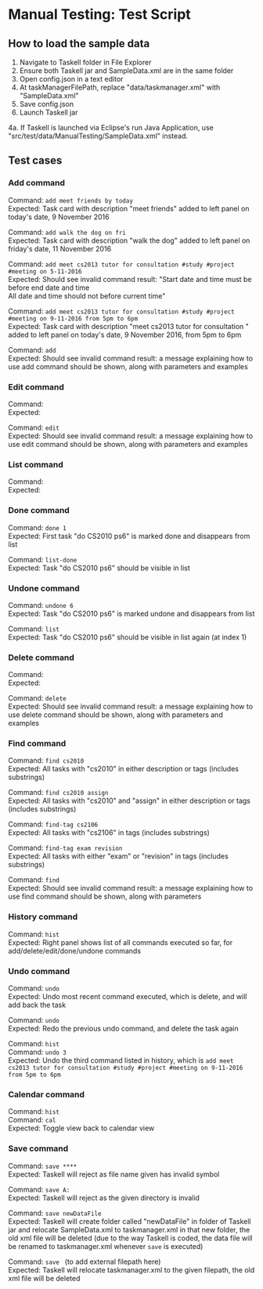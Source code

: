 # Manual Testing: Test Script
## How to load the sample data
1. Navigate to Taskell folder in File Explorer
2. Ensure both Taskell jar and SampleData.xml are in the same folder
3. Open config.json in a text editor
4. At taskManagerFilePath, replace "data/taskmanager.xml" with "SampleData.xml"
5. Save config.json
6. Launch Taskell jar

4a. If Taskell is launched via Eclipse's run Java Application, use "src/test/data/ManualTesting/SampleData.xml" instead.

## Test cases
### Add command
Command: `add meet friends by today` <br>
Expected: Task card with description "meet friends" added to left panel on today's date, 9 November 2016

Command: `add walk the dog on fri` <br>
Expected: Task card with description "walk the dog" added to left panel on friday's date, 11 November 2016

Command: `add meet cs2013 tutor for consultation #study #project #meeting on 5-11-2016`<br>
Expected: Should see invalid command result: "Start date and time must be before end date and time <br>
All date and time should not before current time"

Command: `add meet cs2013 tutor for consultation #study #project #meeting on 9-11-2016 from 5pm to 6pm`<br>
Expected: Task card with description "meet cs2013 tutor for consultation " added to left panel on today's date, 9 November 2016, from 5pm to 6pm

Command: `add `<br>
Expected: Should see invalid command result: a message explaining how to use add command should be shown, along with parameters and examples

### Edit command
Command:  <br>
Expected:

Command: `edit `<br>
Expected: Should see invalid command result: a message explaining how to use edit command should be shown, along with parameters and examples

### List command
Command:  <br>
Expected:

### Done command
Command: `done 1` <br>
Expected: First task "do CS2010 ps6" is marked done and disappears from list

Command: `list-done` <br>
Expected: Task "do CS2010 ps6" should be visible in list

### Undone command
Command: `undone 6` <br>
Expected: Task "do CS2010 ps6" is marked undone and disappears from list

Command: `list` <br>
Expected: Task "do CS2010 ps6" should be visible in list again (at index 1)

### Delete command
Command:  <br>
Expected:

Command: `delete `<br>
Expected: Should see invalid command result: a message explaining how to use delete command should be shown, along with parameters and examples

### Find command
Command: `find cs2010` <br>
Expected: All tasks with "cs2010" in either description or tags (includes substrings)

Command: `find cs2010 assign` <br>
Expected: All tasks with "cs2010" and "assign" in either description or tags (includes substrings)

Command: `find-tag cs2106`<br>
Expected: All tasks with "cs2106" in tags (includes substrings)

Command: `find-tag exam revision`<br>
Expected: All tasks with either "exam" or "revision" in tags (includes substrings)

Command: `find `<br>
Expected: Should see invalid command result: a message explaining how to use find command should be shown, along with parameters

### History command
Command: `hist`<br>
Expected: Right panel shows list of all commands executed so far, for add/delete/edit/done/undone commands

### Undo command
Command: `undo` <br>
Expected: Undo most recent command executed, which is delete, and will add back the task

Command: `undo` <br>
Expected: Redo the previous undo command, and delete the task again

Command: `hist`<br>
Command: `undo 3` <br>
Expected: Undo the third command listed in history, which is `add meet cs2013 tutor for consultation #study #project #meeting on 9-11-2016 from 5pm to 6pm`

### Calendar command
Command: `hist` <br>
Command: `cal` <br>
Expected: Toggle view back to calendar view

### Save command
Command: `save ****` <br>
Expected: Taskell will reject as file name given has invalid symbol

Command: `save A:` <br>
Expected: Taskell will reject as the given directory is invalid

Command: `save newDataFile` <br>
Expected: Taskell will create folder called "newDataFile" in folder of Taskell jar and relocate SampleData.xml to taskmanager.xml in that new folder, the old xml file will be deleted (due to the way Taskell is coded, the data file will be renamed to taskmanager.xml whenever `save` is executed)

Command: `save ` (to add external filepath here) <br>
Expected: Taskell will relocate taskmanager.xml to the given filepath, the old xml file will be deleted
